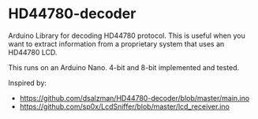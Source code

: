 # HD44780-decoder
Arduino Library for decoding HD44780 protocol. This is useful when you want to extract information from a proprietary system that uses an HD44780 LCD. 

This runs on an Arduino Nano. 4-bit and 8-bit implemented and tested.

Inspired by:
 * https://github.com/dsalzman/HD44780-decoder/blob/master/main.ino
 * https://github.com/sp0x/LcdSniffer/blob/master/lcd_receiver.ino
